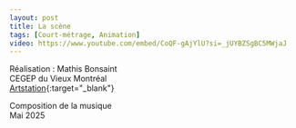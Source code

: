 ```yaml
---
layout: post
title: La scène
tags: [Court-métrage, Animation]
video: https://www.youtube.com/embed/CoQF-gAjYlU?si=_jUYBZSgBC5MWjaJ
---
```


Réalisation : Mathis Bonsaint  
CEGEP du Vieux Montréal  
[Artstation](mathis-bonsaint.artstation.com){:target="_blank"} 

Composition de la musique  
Mai 2025

